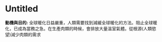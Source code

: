 # Untitled
          

**動機與目的:** 全球暖化日益嚴重，人類需要找到減緩全球暖化的方法。阻止全球暖化，已成為當務之急。在生產肉類的時候，會排放大量溫室氣體。從根源(人類慾望)減少肉類的需求